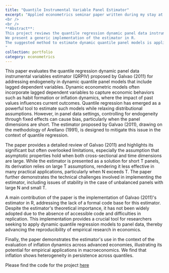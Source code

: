 ```yaml
---
title: "Quantile Instrumental Variable Panel Estimator"
excerpt: "Applied econometrics seminar paper written during my stay at ENSAE Paris Tech.<br/><img src='/images/quantile_estimation.png'>
<br />
<br />
**Abstract**: 
This project reviews the quantile regression dynamic panel data instrumental variables estimator (QRPIV) proposed by Galvao (2011). The method is summarised, main advances of the subsequent literature outlined and limitations of the approach assessed. 
We present a generic implementation of the estimator in R.
The suggested method to estimate dynamic quantile panel models is applied to the question of determinants of inflation dynamics. We find that inflation shows heterogeneity in persistence across quantiles.
"
collection: portfolio
category: econometrics
---
```


This paper evaluates the quantile regression dynamic panel data instrumental variables estimator (QRPIV) proposed by Galvao (2011) for addressing endogeneity in dynamic quantile panel models that include lagged dependent variables. Dynamic econometric models often incorporate lagged dependent variables to capture economic behaviors such as habit formation or inflation dynamics, where the impact of past values influences current outcomes. 
Quantile regression has emerged as a powerful tool to estimate such models while relaxing distributional assumptions. However, in panel data settings, controlling for endogeneity through fixed effects can cause bias, particularly when the panel dimensions are short. The estimator proposed by Galvao (2011), drawing on the methodology of Arellano (1991), is designed to mitigate this issue in the context of quantile regression.

The paper provides a detailed review of Galvao (2011) and highlights its significant but often overlooked limitations, especially the assumption that asymptotic properties hold when both cross-sectional and time dimensions are large. While the estimator is presented as a solution for short T panels, its derivation relies on large T assumptions, rendering it less effective in many practical applications, particularly when N exceeds T. The paper further demonstrates the technical challenges involved in implementing the estimator, including issues of stability in the case of unbalanced panels with large N and small T.

A main contribution of the paper is the implementation of Galvao (2011)'s estimator in R, addressing the lack of a formal code base for this estimator. Despite the estimator's theoretical importance, it has not been widely adopted due to the absence of accessible code and difficulties in replication. This implementation provides a crucial tool for researchers seeking to apply dynamic quantile regression models to panel data, thereby advancing the reproducibility of empirical research in economics.

Finally, the paper demonstrates the estimator's use in the context of the evaluation of inflation dynamics across advanced economies, illustrating its potential for empirical applications in macroeconomics. We find that inflation shows heterogeneity in persistence across quantiles.

Please find the code for the project [here](https://github.com/tohuel/EPPE_Project)

